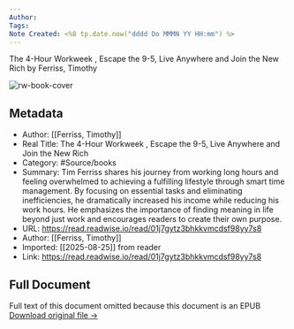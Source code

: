 ```yaml
---
Author: 
Tags:
Note Created: <%8 tp.date.now("dddd Do MMMN YY HH:mm") %>
---
```

The 4-Hour Workweek , Escape the 9-5, Live Anywhere and Join the New Rich by Ferriss, Timothy

![rw-book-cover](https://readwise-assets.s3.amazonaws.com/media/reader/parsed_document_assets/214922539/gdJ83zuV3zZeEMN1XboPbV2sJPTyJGm1I7f02YLgnaM-cover-cover.jpeg)

## Metadata
- Author: [[Ferriss, Timothy]]
- Real Title: The 4-Hour Workweek , Escape the 9-5, Live Anywhere and Join the New Rich
- Category: #Source/books
- Summary: Tim Ferriss shares his journey from working long hours and feeling overwhelmed to achieving a fulfilling lifestyle through smart time management. By focusing on essential tasks and eliminating inefficiencies, he dramatically increased his income while reducing his work hours. He emphasizes the importance of finding meaning in life beyond just work and encourages readers to create their own purpose.
- URL: https://read.readwise.io/read/01j7gytz3bhkkvmcdsf98yy7s8
- Author: [[Ferriss, Timothy]]
- Imported: [[2025-08-25]] from reader
- Link: https://read.readwise.io/read/01j7gytz3bhkkvmcdsf98yy7s8

## Full Document
Full text of this document omitted because this document is an EPUB
[Download original file →](https://readwise.io/reader/document_raw_content/214922539)
